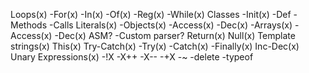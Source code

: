 Loops(x)
    -For(x)
        -In(x)
        -Of(x)
        -Reg(x)
    -While(x)
Classes
    -Init(x)
    -Def
    -Methods
    -Calls
Literals(x)
    -Objects(x)
        -Access(x)
        -Dec(x)
    -Arrays(x)
        -Access(x)
        -Dec(x)
ASM?
    -Custom parser?
Return(x)
Null(x)
Template strings(x)
This(x)
Try-Catch(x)
    -Try(x)
    -Catch(x)
    -Finally(x)
Inc-Dec(x)
Unary Expressions(x)
    -!X
    -X++
    -X--
    -+X
    -~
    -delete
    -typeof